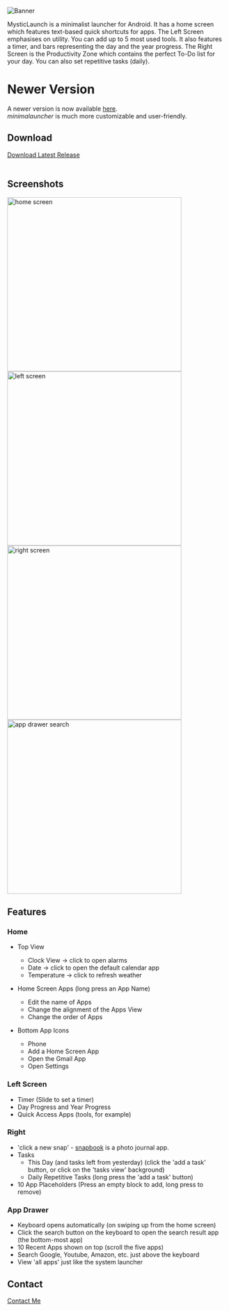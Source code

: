 ![Banner](https://github.com/0-manbir/mysticlaunch/assets/144022685/cc3e16b6-f6d1-424d-ab11-44cd7f40f172)

MysticLaunch is a minimalist launcher for Android. It has a home screen which features text-based quick shortcuts for apps.
The Left Screen emphasises on utility. You can add up to 5 most used tools. It also features a timer, and bars representing the day and the year progress.
The Right Screen is the Productivity Zone which contains the perfect To-Do list for your day. You can also set repetitive tasks (daily).

# Newer Version
A newer version is now available <a href="https://github.com/0-manbir/minimalauncher/" target="_blank">here</a>.<br>
_minimalauncher_ is much more customizable and user-friendly.

## Download

<a href="https://github.com/0-manbir/mysticlaunch/releases/latest/download/mysticlaunch.apk" target="_blank">Download Latest Release</a><br><br>

## Screenshots

<img src="https://github.com/0-manbir/mysticlaunch/assets/144022685/58630704-bd84-4194-bf83-72d497d75861" height="400" alt="home screen">
<img src="https://github.com/0-manbir/mysticlaunch/assets/144022685/b8d401c9-6ce3-46a6-b4d6-1e93977ac2d0" height="400" alt="left screen">
<img src="https://github.com/0-manbir/mysticlaunch/assets/144022685/3fdc947a-867f-4c3c-8506-fb3f9b67fbab" height="400" alt="right screen">
<img src="https://github.com/0-manbir/mysticlaunch/assets/144022685/cfa826db-c29c-4b70-8df4-626ce7dcdc2f" height="400" alt="app drawer search">


## Features

### Home

* Top View
  - Clock View -> click to open alarms
  - Date -> click to open the default calendar app
  - Temperature -> click to refresh weather

* Home Screen Apps (long press an App Name)
  - Edit the name of Apps
  - Change the alignment of the Apps View
  - Change the order of Apps

* Bottom App Icons
  - Phone
  - Add a Home Screen App
  - Open the Gmail App
  - Open Settings

### Left Screen

* Timer (Slide to set a timer)
* Day Progress and Year Progress
* Quick Access Apps (tools, for example)

### Right

* 'click a new snap' - <a href="https://github.com/0-manbir/snapbook">snapbook</a> is a photo journal app.
* Tasks
  - This Day (and tasks left from yesterday) (click the 'add a task' button, or click on the 'tasks view' background)
  - Daily Repetitive Tasks (long press the 'add a task' button)
* 10 App Placeholders (Press an empty block to add, long press to remove)

### App Drawer

* Keyboard opens automatically (on swiping up from the home screen)
* Click the search button on the keyboard to open the search result app (the bottom-most app)
* 10 Recent Apps shown on top (scroll the five apps)
* Search Google, Youtube, Amazon, etc. just above the keyboard
* View 'all apps' just like the system launcher

## Contact
<a href="https://github.com/0-manbir/">Contact Me</a>
